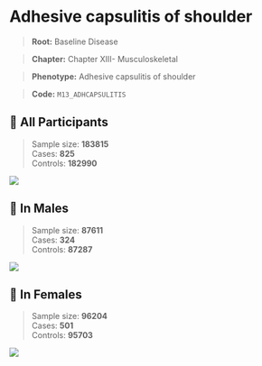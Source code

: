 # Adhesive capsulitis of shoulder

> **Root:** Baseline Disease  

> **Chapter:** Chapter XIII- Musculoskeletal  

> **Phenotype:** Adhesive capsulitis of shoulder  

> **Code:** `M13_ADHCAPSULITIS`

## 🧪 All Participants  
> Sample size: **183815**  
> Cases: **825**  
> Controls: **182990**
<img src="/Disease/Figures/ALL/Incidence/M13_ADHCAPSULITIS.png"/>
<CsvTable src="/Disease_Data/ALL/Incidence/COX_M13_ADHCAPSULITIS.csv" label="🔍 View full results" />

## 👨 In Males  
> Sample size: **87611**  
> Cases: **324**  
> Controls: **87287**
<img src="/Disease/Figures/Male/Incidence/M13_ADHCAPSULITIS.png"/>
<CsvTable src="/Disease_Data/Male/Incidence/COX_M13_ADHCAPSULITIS.csv" label="🔍 View full results" />

## 👩 In Females  
> Sample size: **96204**  
> Cases: **501**  
> Controls: **95703**
<img src="/Disease/Figures/Female/Incidence/M13_ADHCAPSULITIS.png"/>
<CsvTable src="/Disease_Data/Female/Incidence/COX_M13_ADHCAPSULITIS.csv" label="🔍 View full results" />
